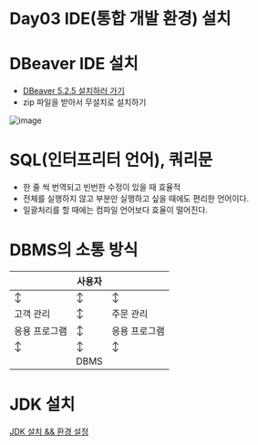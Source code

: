 # Day03 IDE(통합 개발 환경) 설치

# DBeaver IDE 설치

- [DBeaver 5.2.5 설치하러 가기](https://dbeaver.io/files/5.2.5/)
- zip 파일을 받아서 무설치로 설치하기

![image](https://github.com/user-attachments/assets/d0dbd25a-1d82-4b2c-8a93-cda2ed3ba8df)

# SQL(인터프리터 언어), 쿼리문

- 한 줄 씩 번역되고 빈번한 수정이 있을 때 효율적
- 전체를 실행하지 않고 부분만 실행하고 싶을 때에도 편리한 언어이다.
- 일괄처리를 할 때에는 컴파일 언어보다 효율이 떨어진다.

# DBMS의 소통 방식

|  | 사용자 |  |
| --- | --- | --- |
| ↕ | ↕ | ↕ |
| 고객 관리 | ↕ | 주문 관리 |
| 응용 프로그램 | ↕ | 응용 프로그램 |
| ↕ | ↕ | ↕ |
|  | DBMS |  |

# JDK 설치

[JDK 설치 && 환경 설정](https://www.notion.so/01-JAVA-JDK-649685f9fa36496eafc1ba1c0f60592d?pvs=21)
